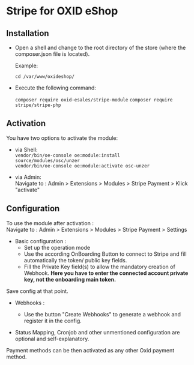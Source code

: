 # Stripe for OXID eShop

## Installation

- Open a shell and change to the root directory of the store (where the composer.json file is located).

   Example:

   <code>cd /var/www/oxideshop/</code>


- Execute the following command:

  <code>composer require oxid-esales/stripe-module</code>
  <code>composer require stripe/stripe-php</code>

## Activation

You have two options to activate the module:

- via Shell:\
    <code>vendor/bin/oe-console oe:module:install source/modules/osc/unzer</code> \
    <code>vendor/bin/oe-console oe:module:activate osc-unzer</code>

- via Admin:\
Navigate to : Admin > Extensions > Modules > Stripe Payment > Klick "activate"

## Configuration
To use the module after activation : \
Navigate to : Admin > Extensions > Modules > Stripe Payment > Settings

- Basic configuration :
  - Set up the operation mode
  - Use the according OnBoarding Button to connect to Stripe and fill automatically the token/ public key fields.
  - Fill the Private Key field(s) to allow the mandatory creation of Webhook. **Here you have to enter the connected account private key, not the onboarding main token.**

Save config at that point.

- Webhooks :
  - Use the button "Create Webhooks" to generate a webhook and register it in the config.


- Status Mapping, Cronjob and other unmentioned configuration are optional and self-explanatory.

Payment methods can be then activated as any other Oxid payment method.
